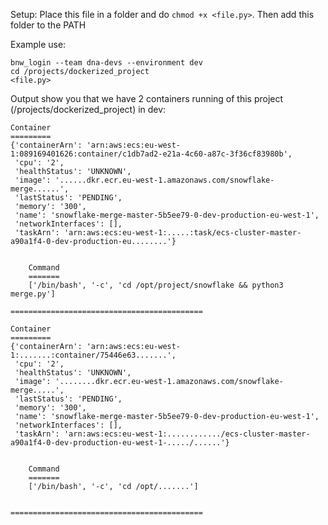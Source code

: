 Setup:
Place this file in a folder and do `chmod +x <file.py>`. Then add this folder to the PATH


Example use:

```
bnw_login --team dna-devs --environment dev
cd /projects/dockerized_project
<file.py>
```

Output show you that we have 2 containers running of this project (/projects/dockerized_project) in dev:
```
Container
=========
{'containerArn': 'arn:aws:ecs:eu-west-1:089169401626:container/c1db7ad2-e21a-4c60-a87c-3f36cf83980b',
 'cpu': '2',
 'healthStatus': 'UNKNOWN',
 'image': '......dkr.ecr.eu-west-1.amazonaws.com/snowflake-merge......',
 'lastStatus': 'PENDING',
 'memory': '300',
 'name': 'snowflake-merge-master-5b5ee79-0-dev-production-eu-west-1',
 'networkInterfaces': [],
 'taskArn': 'arn:aws:ecs:eu-west-1:.....:task/ecs-cluster-master-a90a1f4-0-dev-production-eu........'}


    Command
    =======
    ['/bin/bash', '-c', 'cd /opt/project/snowflake && python3 merge.py']

===========================================

Container
=========
{'containerArn': 'arn:aws:ecs:eu-west-1:.......:container/75446e63.......',
 'cpu': '2',
 'healthStatus': 'UNKNOWN',
 'image': '........dkr.ecr.eu-west-1.amazonaws.com/snowflake-merge.....',
 'lastStatus': 'PENDING',
 'memory': '300',
 'name': 'snowflake-merge-master-5b5ee79-0-dev-production-eu-west-1',
 'networkInterfaces': [],
 'taskArn': 'arn:aws:ecs:eu-west-1:............/ecs-cluster-master-a90a1f4-0-dev-production-eu-west-1-...../......'}


    Command
    =======
    ['/bin/bash', '-c', 'cd /opt/.......']


===========================================
```